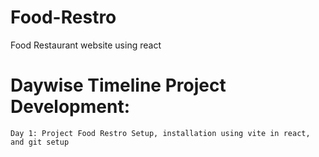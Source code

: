 # Food-Restro
Food Restaurant website using react

# Daywise Timeline Project Development:
    Day 1: Project Food Restro Setup, installation using vite in react, and git setup